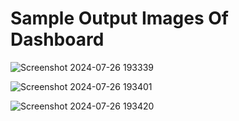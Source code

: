   # Sample Output Images Of Dashboard

![Screenshot 2024-07-26 193339](https://github.com/user-attachments/assets/076ddff4-9654-46c0-bea7-a89f76ace571)

![Screenshot 2024-07-26 193401](https://github.com/user-attachments/assets/531a546e-0434-46a9-8a92-ff8081535b63)

![Screenshot 2024-07-26 193420](https://github.com/user-attachments/assets/b92dccf0-74c3-4821-8617-2d173ad443ab)
